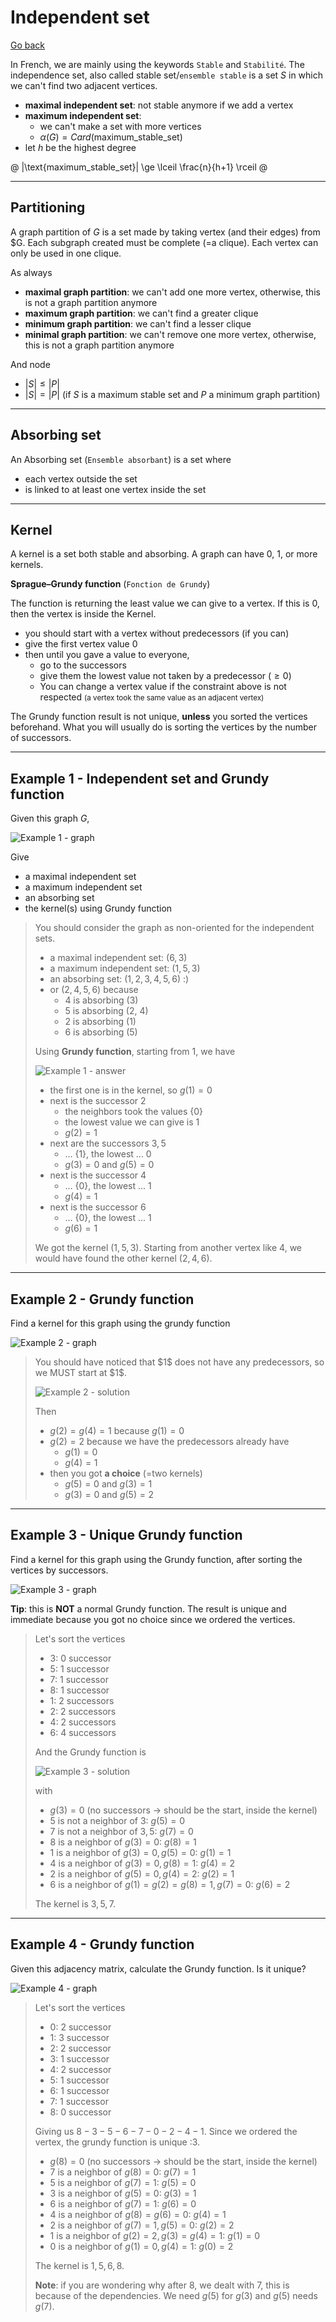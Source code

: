 # Independent set

[Go back](..#advanced-terminology)

In French, we are mainly using the keywords `Stable` and `Stabilité`. The independence set, also called stable set/`ensemble stable` is a set $S$ in which we can't find two adjacent vertices.

* **maximal independent set**: not stable anymore if we add a vertex
* **maximum independent set**:
  * we can't make a set with more vertices
  * $\alpha (G) = Card(\text{maximum_stable_set})$
* let $h$ be the highest degree

@
|\text{maximum_stable_set}| \ge \lceil \frac{n}{h+1} \rceil
@

<hr class="sl">

## Partitioning

A graph partition of $G$ is a set made by taking vertex (and their edges) from $G. Each subgraph created must be complete (=a clique). Each vertex can only be used in one clique.

As always

* **maximal graph partition**: we can't add one more vertex, otherwise, this is not a graph partition anymore
* **maximum graph partition**: we can't find a greater clique
* **minimum graph partition**: we can't find a lesser clique
* **minimal graph partition**: we can't remove one more vertex, otherwise, this is not a graph partition anymore

And node

* $|S| \le |P|$
* $|S| = |P|$ (if $S$ is a maximum stable set and $P$ a minimum graph partition)

<hr class="sr">

## Absorbing set

An Absorbing set (`Ensemble absorbant`) is a set where

* each vertex outside the set
* is linked to at least one vertex inside the set

<hr class="sl">

## Kernel

A kernel is a set both stable and absorbing. A graph can have $0$, $1$, or more kernels.

**Sprague–Grundy function** (`Fonction de Grundy`)

The function is returning the least value we can give to a vertex. If this is $0$, then the vertex is inside the Kernel.

* you should start with a vertex without predecessors (if you can)
* give the first vertex value 0
* then until you gave a value to everyone,
  * go to the successors
  * give them the lowest value not taken by a predecessor ($\ge 0$)
  * You can change a vertex value if the constraint above is not respected <small> (a vertex took the same value as an adjacent vertex)</small>

The Grundy function result is not unique, **unless** you sorted the vertices beforehand. What you will usually do is sorting the vertices by the number of successors.

<hr class="sl">

## Example 1 - Independent set and Grundy function

Given this graph $G$,

![Example 1 - graph](images/independence/independence1.png)

Give

* a maximal independent set
* a maximum independent set
* an absorbing set
* the kernel(s) using Grundy function

<blockquote class="spoiler">

You should consider the graph as non-oriented for the independent sets.

* a maximal independent set: $(6,3)$
* a maximum independent set: $(1,5,3)$
* an absorbing set: $(1,2,3,4,5,6)$ :) 
* or $(2, 4, 5, 6)$ because
  * 4 is absorbing (3)
  * 5 is absorbing (2, 4)
  * 2 is absorbing (1)
  * 6 is absorbing (5)

Using **Grundy function**, starting from $1$, we have

![Example 1 - answer](images/independence/independence1-ans.png)

* the first one is in the kernel, so $g(1)=0$
* next is the successor $2$
  * the neighbors took the values $\text{\{0\}}$
  * the lowest value we can give is $1$
  * $g(2)=1$
* next are the successors $3,5$
  * ... $\text{\{1\}}$, the lowest ... $0$
  * $g(3)=0$ and $g(5)=0$
* next is the successor $4$
  * ... $\text{\{0\}}$, the lowest ... $1$
  * $g(4)=1$
* next is the successor $6$
  * ... $\text{\{0\}}$, the lowest ... $1$
  * $g(6)=1$

We got the kernel $(1,5,3)$. Starting from another vertex like $4$, we would have found the other kernel $(2,4,6)$.
</blockquote>

<hr class="sr">

## Example 2 - Grundy function

Find a kernel for this graph using the grundy function

![Example 2 - graph](images/independence/independence2.png)

<blockquote class="spoiler">
You should have noticed that $1$ does not have any predecessors, so we MUST start at $1$.

![Example 2 - solution](images/independence/independence2-ans.png)

Then

* $g(2)=g(4)=1$ because $g(1)=0$
* $g(2)=2$ because we have the predecessors already have 
  * $g(1)=0$
  * $g(4)=1$
* then you got **a choice** (=two kernels)
  * $g(5)=0$ and $g(3)=1$
  * $g(3)=0$ and $g(5)=2$
</blockquote>

<hr class="sl">

## Example 3 - Unique Grundy function

Find a kernel for this graph using the Grundy function, after sorting the vertices by successors.

![Example 3 - graph](images/independence/independence3.png)

**Tip**: this is **NOT** a normal Grundy function. The result is unique and immediate because you got no choice since we ordered the vertices.

<blockquote class="spoiler">

Let's sort the vertices

* $3$: 0 successor
* $5$: 1 successor
* $7$: 1 successor
* $8$: 1 successor
* $1$: 2 successors
* $2$: 2 successors
* $4$: 2 successors
* $6$: 4 successors

And the Grundy function is

![Example 3 - solution](images/independence/independence3-ans.png)

with

* $g(3)=0$ (no successors $\to$ should be the start, inside the kernel)
* $5$ is not a neighbor of $3$: $g(5)=0$
* $7$ is not a neighbor of $3,5$: $g(7)=0$
* $8$ is a neighbor of $g(3)=0$: $g(8)=1$
* $1$ is a neighbor of $g(3)=0, g(5)=0$: $g(1)=1$
* $4$ is a neighbor of $g(3)=0, g(8)=1$: $g(4)=2$
* $2$ is a neighbor of $g(5)=0, g(4)=2$: $g(2)=1$
* $6$ is a neighbor of $g(1)=g(2)=g(8)=1, g(7)=0$: $g(6)=2$

The kernel is $3,5,7$.

</blockquote>

<hr class="sr">

## Example 4 - Grundy function

Given this adjacency matrix, calculate the Grundy function. Is it unique?

![Example 4 - graph](images/independence/independence4.png)

<blockquote class="spoiler">

Let's sort the vertices

* $0$: 2 successor
* $1$: 3 successor
* $2$: 2 successor
* $3$: 1 successor
* $4$: 2 successor
* $5$: 1 successor
* $6$: 1 successor
* $7$: 1 successor
* $8$: 0 successor

Giving us $8-3-5-6-7-0-2-4-1$. Since we ordered the vertex, the grundy function is unique :3.

* $g(8)=0$ (no successors $\to$ should be the start, inside the kernel)
* $7$ is a neighbor of $g(8)=0$: $g(7)=1$
* $5$ is a neighbor of $g(7)=1$: $g(5)=0$
* $3$ is a neighbor of $g(5)=0$: $g(3)=1$
* $6$ is a neighbor of $g(7)=1$: $g(6)=0$
* $4$ is a neighbor of $g(8)=g(6)=0$: $g(4)=1$
* $2$ is a neighbor of $g(7)=1, g(5)=0$: $g(2)=2$
* $1$ is a neighbor of $g(2)=2, g(3)=g(4)=1$: $g(1)=0$
* $0$ is a neighbor of $g(1)=0, g(4)=1$: $g(0)=2$

The kernel is $1,5,6,8$.

**Note**: if you are wondering why after $8$, we dealt with $7$, this is because of the dependencies. We need $g(5)$ for $g(3)$ and $g(5)$ needs $g(7)$.
</blockquote>